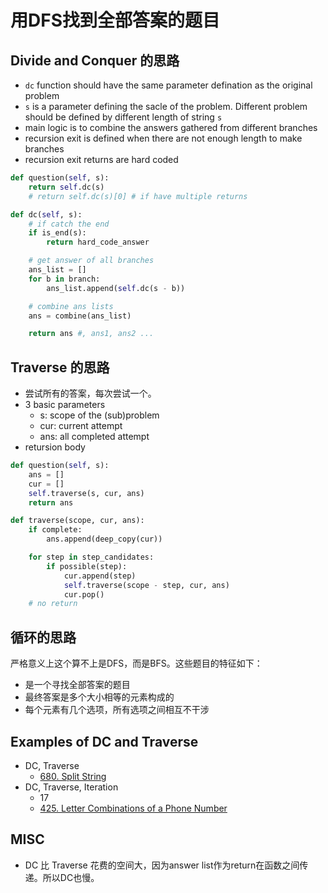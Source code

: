 # 用DFS找到全部答案的题目

## Divide and Conquer 的思路
- `dc` function should have the same parameter defination as the original problem
- `s` is a parameter defining the sacle of the problem. Different problem should be defined by different length of string `s`
- main logic is to combine the answers gathered from different branches
- recursion exit is defined when there are not enough length to make branches
- recursion exit returns are hard coded
```python
def question(self, s):
    return self.dc(s)
    # return self.dc(s)[0] # if have multiple returns

def dc(self, s):
    # if catch the end
    if is_end(s):
        return hard_code_answer

    # get answer of all branches
    ans_list = []
    for b in branch:
        ans_list.append(self.dc(s - b))

    # combine ans lists
    ans = combine(ans_list)

    return ans #, ans1, ans2 ...
```

## Traverse 的思路
- 尝试所有的答案，每次尝试一个。
- 3 basic parameters
    - s: scope of the (sub)problem
    - cur: current attempt
    - ans: all completed attempt
- retursion body
```python
def question(self, s):
    ans = []
    cur = []
    self.traverse(s, cur, ans)
    return ans

def traverse(scope, cur, ans):
    if complete:
        ans.append(deep_copy(cur))

    for step in step_candidates:
        if possible(step):
            cur.append(step)
            self.traverse(scope - step, cur, ans)
            cur.pop()
    # no return
```


## 循环的思路
严格意义上这个算不上是DFS，而是BFS。这些题目的特征如下：
- 是一个寻找全部答案的题目
- 最终答案是多个大小相等的元素构成的
- 每个元素有几个选项，所有选项之间相互不干涉

## Examples of DC and Traverse
- DC, Traverse
    - [680. Split String](lint680.md)
- DC, Traverse, Iteration
    - 17
    - [425. Letter Combinations of a Phone Number](lint425.md)
## MISC
- DC 比 Traverse 花费的空间大，因为answer list作为return在函数之间传递。所以DC也慢。